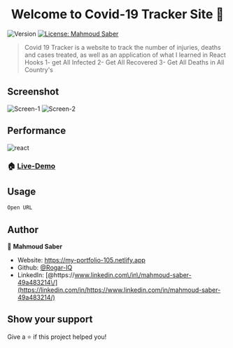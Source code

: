<h1 align="center">Welcome to Covid-19 Tracker Site 👋</h1>
<p>
  <img alt="Version" src="https://img.shields.io/badge/version-1.0.1-blue.svg?cacheSeconds=2592000" />
  <a href="#" target="_blank">
    <img alt="License: Mahmoud Saber" src="https://img.shields.io/badge/License-Mahmoud Saber-yellow.svg" />
  </a>
</p>

> Covid 19 Tracker is a website to track the number of injuries, deaths and cases treated, as well as an application of what I learned in React Hooks
> 1- get All Infected 2- Get All Recovered 3- Get All Deaths in All Country's

## Screenshot
![Screen-1](https://user-images.githubusercontent.com/67934444/168818692-9656b24c-a89a-4fb8-a542-f2a12246d077.png)
![Screen-2](https://user-images.githubusercontent.com/67934444/168818700-77e64775-83d2-4d32-a9ff-f07fbb0ce651.png)

## Performance

![react](https://user-images.githubusercontent.com/67934444/168819726-208add18-e762-4ff1-9389-66d09c1efc0e.png)

### 🏠 [Live-Demo](https://covid-tracker-105.netlify.app/)

## Usage

```sh
Open URL
```

## Author

👤 **Mahmoud Saber**

- Website: https://my-portfolio-105.netlify.app
- Github: [@Rogar-IQ](https://github.com/Rogar-IQ)
- LinkedIn: [@https:\/\/www.linkedin.com\/in\/mahmoud-saber-49a483214\/](https://linkedin.com/in/https://www.linkedin.com/in/mahmoud-saber-49a483214/)

## Show your support

Give a ⭐️ if this project helped you!
